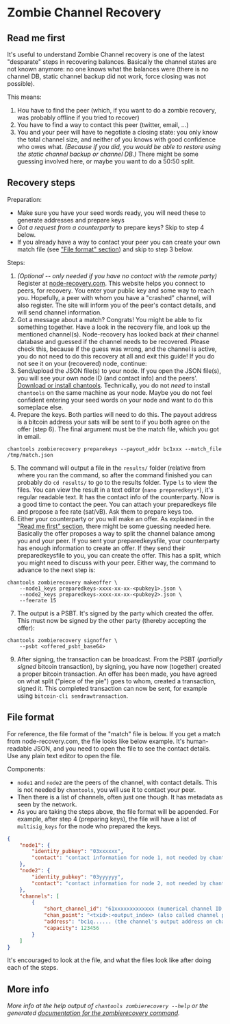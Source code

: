 # Zombie Channel Recovery

## Read me first

It's useful to understand Zombie Channel recovery is one of the latest
"desparate" steps in recovering balances. Basically the channel states are not
known anymore: no one knows what the balances were (there is no channel DB,
static channel backup did not work, force closing was not possible).

This means:
1. Hou have to find the peer (which, if you want to do a zombie recovery, was
   probably offline if you tried to recover)
2. You have to find a way to contact this peer (twitter, email, ...)
3. You and your peer will have to negotiate a closing state: you only know the
   total channel size, and neither of you knows with good confidence who owes
   what. _(Because if you did, you would be able to restore using the static
   channel backup or channel DB.)_ There might be some guessing involved here,
   or maybe you want to do a 50:50 split.

## Recovery steps

Preparation:
* Make sure you have your seed words ready, you will need these to generate
  addresses and prepare keys
* *Got a request from a counterparty* to prepare keys? Skip to step 4 below.
* If you already have a way to contact your peer you can create your own match
  file (see ["File format" section](#file-format)) and skip to step 3 below.

Steps:
1. _(Optional -- only needed if you have no contact with the remote party)_
   Register at [node-recovery.com](https://node-recovery.com). This website
   helps you connect to peers, for recovery. You enter your public key and some
   way to reach you. Hopefully, a peer with whom you have a "crashed" channel,
   will also register. The site will inform you of the peer's contact details,
   and will send channel information.
2. Got a message about a match? Congrats! You might be able to fix something
   together. Have a look in the recovery file, and look up the mentioned
   channel(s). Node-recovery has looked back at _their_ channel database and
   guessed if the channel needs to be recovered. Please check this, because if
   the guess was wrong, and the channel is active, you do not need to do this
   recovery at all and exit this guide! If you do not see it on your (recovered)
   node, continue:
3. Send/upload the JSON file(s) to your node. If you open the JSON file(s), you
   will see your own node ID (and contact info) and the peers'. [Download or
   install chantools](https://github.com/guggero/chantools#installation).
   Technically, you do not _need_ to install `chantools` on the same machine as
   your node. Maybe you do not feel confident entering your seed words on your
   node and want to do this someplace else.
4. Prepare the keys. Both parties will need to do this. The payout address is a
   bitcoin address your sats will be sent to if you both agree on the offer
   (step 6). The final argument must be the match file, which you got in email.  
```
chantools zombierecovery preparekeys --payout_addr bc1xxx --match_file /tmp/match.json
```
5. The command will output a file in the `results/` folder (relative from where
   you ran the command, so after the command finished you can probably do
   `cd results/` to go to the results folder. Type `ls` to view the files. You
   can view the result in a text editor (`nano preparedkeys*`), it's regular
   readable text. It has the contact info of the counterparty. Now is a good
   time to contact the peer. You can attach your preparedkeys file and propose a
   fee rate (sat/vB). Ask them to prepare keys too.
6. Either your counterparty or you will make an offer. As explained in the
   ["Read me first" section](#read-me-first), there might be some guessing
   needed here. Basically the offer proposes a way to split the channel balance
   among you and your peer. If you sent your preparedkeysfile, your counterparty
   has enough information to create an offer. If they send their
   preparedkeysfile to you, you can create the offer. This has a split, which
   you might need to discuss with your peer. Either way, the command to advance
   to the next step is:
```
chantools zombierecovery makeoffer \
	--node1_keys preparedkeys-xxxx-xx-xx-<pubkey1>.json \
	--node2_keys preparedkeys-xxxx-xx-xx-<pubkey2>.json \
	--feerate 15
```
7. The output is a PSBT. It's signed by the party which created the offer. This
   must now be signed by the other party (thereby accepting the offer):
```
chantools zombierecovery signoffer \
	--psbt <offered_psbt_base64>
```
9. After signing, the transaction can be broadcast. From the PSBT (_partially
   signed_ bitcoin transaction), by signing, you have now (together) created a
   proper bitcoin transaction. An offer has been made, you have agreed on what
   split ("piece of the pie") goes to whom, created a transaction, signed it.
   This completed transaction can now be sent, for example using
   `bitcoin-cli sendrawtransaction`.

## File format

For reference, the file format of the "match" file is below. If you get a match
from node-recovery.com, the file looks like below example. It's human-readable
JSON, and you need to open the file to see the contact details. Use any plain
text editor to open the file.

Components:
* `node1` and `node2` are the peers of the channel, with contact details. This
  is not needed by `chantools`, you will use it to contact your peer.
* Then there is a list of channels, often just one though. It has metadata as
  seen by the network.
* As you are taking the steps above, the file format will be appended. For
  example, after step 4 (preparing keys), the file will have a list of
  `multisig_keys` for the node who prepared the keys.

```json
{
    "node1": {
        "identity_pubkey": "03xxxxxx",
        "contact": "contact information for node 1, not needed by chantools itself"
    },
    "node2": {
        "identity_pubkey": "03yyyyyy",
        "contact": "contact information for node 2, not needed by chantools itself"
    },
    "channels": [
        {
            "short_channel_id": "61xxxxxxxxxxxxx (numerical channel ID, can be found on 1ml.com)",
            "chan_point": "<txid>:<output_index> (also called channel point on 1ml.com)",
            "address": "bc1q...... (the channel's output address on chain, find out by looking up the channel point on a block explorer)",
            "capacity": 123456
        }
    ]
}
```

It's encouraged to look at the file, and what the files look like after doing
each of the steps. 

## More info
_More info at the help output of `chantools zombierecovery --help` or the
generated [documentation for the zombierecovery
command](chantools_zombierecovery.md)._

